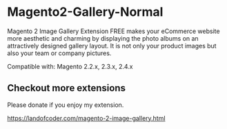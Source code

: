 # Magento2-Gallery-Normal 

Magento 2 Image Gallery Extension FREE makes your eCommerce website more aesthetic and charming by displaying the photo albums on an attractively designed gallery layout. It is not only your product images but also your team or company pictures.

Compatible with: Magento 2.2.x, 2.3.x, 2.4.x

## Checkout more extensions
Please donate if you enjoy my extension.

https://landofcoder.com/magento-2-image-gallery.html
